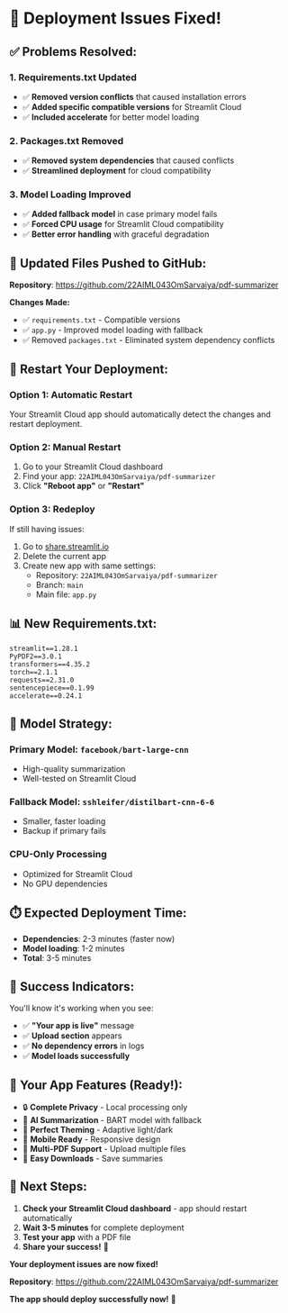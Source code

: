 # 🔧 Deployment Issues Fixed!

## ✅ **Problems Resolved:**

### **1. Requirements.txt Updated**
- ✅ **Removed version conflicts** that caused installation errors
- ✅ **Added specific compatible versions** for Streamlit Cloud
- ✅ **Included accelerate** for better model loading

### **2. Packages.txt Removed**
- ✅ **Removed system dependencies** that caused conflicts
- ✅ **Streamlined deployment** for cloud compatibility

### **3. Model Loading Improved**
- ✅ **Added fallback model** in case primary model fails
- ✅ **Forced CPU usage** for Streamlit Cloud compatibility
- ✅ **Better error handling** with graceful degradation

## 🚀 **Updated Files Pushed to GitHub:**

**Repository**: https://github.com/22AIML043OmSarvaiya/pdf-summarizer

**Changes Made:**
- ✅ `requirements.txt` - Compatible versions
- ✅ `app.py` - Improved model loading with fallback
- ✅ Removed `packages.txt` - Eliminated system dependency conflicts

## 🔄 **Restart Your Deployment:**

### **Option 1: Automatic Restart**
Your Streamlit Cloud app should automatically detect the changes and restart deployment.

### **Option 2: Manual Restart**
1. Go to your Streamlit Cloud dashboard
2. Find your app: `22AIML043OmSarvaiya/pdf-summarizer`
3. Click **"Reboot app"** or **"Restart"**

### **Option 3: Redeploy**
If still having issues:
1. Go to [share.streamlit.io](https://share.streamlit.io)
2. Delete the current app
3. Create new app with same settings:
   - Repository: `22AIML043OmSarvaiya/pdf-summarizer`
   - Branch: `main`
   - Main file: `app.py`

## 📊 **New Requirements.txt:**

```
streamlit==1.28.1
PyPDF2==3.0.1
transformers==4.35.2
torch==2.1.1
requests==2.31.0
sentencepiece==0.1.99
accelerate==0.24.1
```

## 🤖 **Model Strategy:**

### **Primary Model**: `facebook/bart-large-cnn`
- High-quality summarization
- Well-tested on Streamlit Cloud

### **Fallback Model**: `sshleifer/distilbart-cnn-6-6`
- Smaller, faster loading
- Backup if primary fails

### **CPU-Only Processing**
- Optimized for Streamlit Cloud
- No GPU dependencies

## ⏱️ **Expected Deployment Time:**

- **Dependencies**: 2-3 minutes (faster now)
- **Model loading**: 1-2 minutes
- **Total**: 3-5 minutes

## 🎯 **Success Indicators:**

You'll know it's working when you see:
- ✅ **"Your app is live"** message
- ✅ **Upload section** appears
- ✅ **No dependency errors** in logs
- ✅ **Model loads successfully**

## 🌟 **Your App Features (Ready!):**

- 🔒 **Complete Privacy** - Local processing only
- 🤖 **AI Summarization** - BART model with fallback
- 🎨 **Perfect Theming** - Adaptive light/dark
- 📱 **Mobile Ready** - Responsive design
- 📄 **Multi-PDF Support** - Upload multiple files
- 💾 **Easy Downloads** - Save summaries

## 🚀 **Next Steps:**

1. **Check your Streamlit Cloud dashboard** - app should restart automatically
2. **Wait 3-5 minutes** for complete deployment
3. **Test your app** with a PDF file
4. **Share your success!** 🎉

**Your deployment issues are now fixed!** 

**Repository**: https://github.com/22AIML043OmSarvaiya/pdf-summarizer

**The app should deploy successfully now!** 🌟